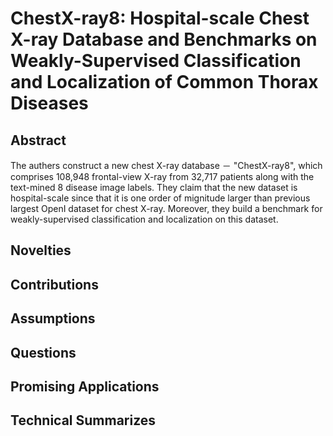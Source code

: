 # ChestX-ray8: Hospital-scale Chest X-ray Database and Benchmarks on Weakly-Supervised Classification and Localization of Common Thorax Diseases

## Abstract
The authers construct a new chest X-ray database － "ChestX-ray8", which comprises 108,948 frontal-view X-ray from 32,717 patients along with the text-mined 8 disease image labels. They claim that the new dataset is hospital-scale since that it is one order of mignitude larger than previous largest OpenI dataset for chest X-ray. Moreover, they build a benchmark for weakly-supervised classification and localization on this dataset.

## Novelties


## Contributions


## Assumptions


## Questions 


## Promising Applications


## Technical Summarizes

